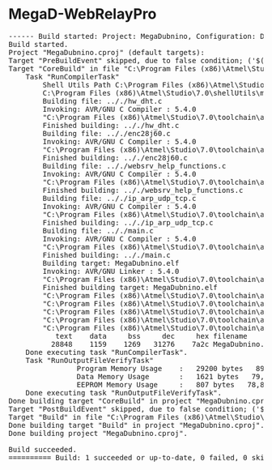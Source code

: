 # MegaD-WebRelayPro
<pre>
------ Build started: Project: MegaDubnino, Configuration: Debug AVR ------
Build started.
Project "MegaDubnino.cproj" (default targets):
Target "PreBuildEvent" skipped, due to false condition; ('$(PreBuildEvent)'!='') was evaluated as (''!='').
Target "CoreBuild" in file "C:\Program Files (x86)\Atmel\Studio\7.0\Vs\Compiler.targets" from project "C:\projects\MegaD-WebRelayPro\GITHUB-MegaD-WebRelayPro\GccApplication1\MegaDubnino.cproj" (target "Build" depends on it):
	Task "RunCompilerTask"
		Shell Utils Path C:\Program Files (x86)\Atmel\Studio\7.0\shellUtils
		C:\Program Files (x86)\Atmel\Studio\7.0\shellUtils\make.exe all --jobs 8 --output-sync 
		Building file: .././hw_dht.c
		Invoking: AVR/GNU C Compiler : 5.4.0
		"C:\Program Files (x86)\Atmel\Studio\7.0\toolchain\avr8\avr8-gnu-toolchain\bin\avr-gcc.exe"  -x c -funsigned-char -funsigned-bitfields -DDEBUG  -I"C:\Program Files (x86)\Atmel\Studio\7.0\Packs\atmel\ATmega_DFP\1.1.130\include"  -Os -ffunction-sections -fdata-sections -fpack-struct -fshort-enums -g2 -Wall -mmcu=atmega328p -B "C:\Program Files (x86)\Atmel\Studio\7.0\Packs\atmel\ATmega_DFP\1.1.130\gcc\dev\atmega328p" -c -std=gnu99 -MD -MP -MF "hw_dht.d" -MT"hw_dht.d" -MT"hw_dht.o"   -o "hw_dht.o" ".././hw_dht.c" 
		Finished building: .././hw_dht.c
		Building file: .././enc28j60.c
		Invoking: AVR/GNU C Compiler : 5.4.0
		"C:\Program Files (x86)\Atmel\Studio\7.0\toolchain\avr8\avr8-gnu-toolchain\bin\avr-gcc.exe"  -x c -funsigned-char -funsigned-bitfields -DDEBUG  -I"C:\Program Files (x86)\Atmel\Studio\7.0\Packs\atmel\ATmega_DFP\1.1.130\include"  -Os -ffunction-sections -fdata-sections -fpack-struct -fshort-enums -g2 -Wall -mmcu=atmega328p -B "C:\Program Files (x86)\Atmel\Studio\7.0\Packs\atmel\ATmega_DFP\1.1.130\gcc\dev\atmega328p" -c -std=gnu99 -MD -MP -MF "enc28j60.d" -MT"enc28j60.d" -MT"enc28j60.o"   -o "enc28j60.o" ".././enc28j60.c" 
		Finished building: .././enc28j60.c
		Building file: .././websrv_help_functions.c
		Invoking: AVR/GNU C Compiler : 5.4.0
		"C:\Program Files (x86)\Atmel\Studio\7.0\toolchain\avr8\avr8-gnu-toolchain\bin\avr-gcc.exe"  -x c -funsigned-char -funsigned-bitfields -DDEBUG  -I"C:\Program Files (x86)\Atmel\Studio\7.0\Packs\atmel\ATmega_DFP\1.1.130\include"  -Os -ffunction-sections -fdata-sections -fpack-struct -fshort-enums -g2 -Wall -mmcu=atmega328p -B "C:\Program Files (x86)\Atmel\Studio\7.0\Packs\atmel\ATmega_DFP\1.1.130\gcc\dev\atmega328p" -c -std=gnu99 -MD -MP -MF "websrv_help_functions.d" -MT"websrv_help_functions.d" -MT"websrv_help_functions.o"   -o "websrv_help_functions.o" ".././websrv_help_functions.c" 
		Finished building: .././websrv_help_functions.c
		Building file: .././ip_arp_udp_tcp.c
		Invoking: AVR/GNU C Compiler : 5.4.0
		"C:\Program Files (x86)\Atmel\Studio\7.0\toolchain\avr8\avr8-gnu-toolchain\bin\avr-gcc.exe"  -x c -funsigned-char -funsigned-bitfields -DDEBUG  -I"C:\Program Files (x86)\Atmel\Studio\7.0\Packs\atmel\ATmega_DFP\1.1.130\include"  -Os -ffunction-sections -fdata-sections -fpack-struct -fshort-enums -g2 -Wall -mmcu=atmega328p -B "C:\Program Files (x86)\Atmel\Studio\7.0\Packs\atmel\ATmega_DFP\1.1.130\gcc\dev\atmega328p" -c -std=gnu99 -MD -MP -MF "ip_arp_udp_tcp.d" -MT"ip_arp_udp_tcp.d" -MT"ip_arp_udp_tcp.o"   -o "ip_arp_udp_tcp.o" ".././ip_arp_udp_tcp.c" 
		Finished building: .././ip_arp_udp_tcp.c
		Building file: .././main.c
		Invoking: AVR/GNU C Compiler : 5.4.0
		"C:\Program Files (x86)\Atmel\Studio\7.0\toolchain\avr8\avr8-gnu-toolchain\bin\avr-gcc.exe"  -x c -funsigned-char -funsigned-bitfields -DDEBUG  -I"C:\Program Files (x86)\Atmel\Studio\7.0\Packs\atmel\ATmega_DFP\1.1.130\include"  -Os -ffunction-sections -fdata-sections -fpack-struct -fshort-enums -g2 -Wall -mmcu=atmega328p -B "C:\Program Files (x86)\Atmel\Studio\7.0\Packs\atmel\ATmega_DFP\1.1.130\gcc\dev\atmega328p" -c -std=gnu99 -MD -MP -MF "main.d" -MT"main.d" -MT"main.o"   -o "main.o" ".././main.c" 
		Finished building: .././main.c
		Building target: MegaDubnino.elf
		Invoking: AVR/GNU Linker : 5.4.0
		"C:\Program Files (x86)\Atmel\Studio\7.0\toolchain\avr8\avr8-gnu-toolchain\bin\avr-gcc.exe" -o MegaDubnino.elf  enc28j60.o hw_dht.o ip_arp_udp_tcp.o main.o websrv_help_functions.o   -Wl,-Map="MegaDubnino.map" -Wl,--start-group -Wl,-lm  -Wl,--end-group -Wl,--gc-sections -mmcu=atmega328p -B "C:\Program Files (x86)\Atmel\Studio\7.0\Packs\atmel\ATmega_DFP\1.1.130\gcc\dev\atmega328p"  
		Finished building target: MegaDubnino.elf
		"C:\Program Files (x86)\Atmel\Studio\7.0\toolchain\avr8\avr8-gnu-toolchain\bin\avr-objcopy.exe" -O ihex -R .eeprom -R .fuse -R .lock -R .signature -R .user_signatures  "MegaDubnino.elf" "MegaDubnino.hex"
		"C:\Program Files (x86)\Atmel\Studio\7.0\toolchain\avr8\avr8-gnu-toolchain\bin\avr-objcopy.exe" -j .eeprom  --set-section-flags=.eeprom=alloc,load --change-section-lma .eeprom=0  --no-change-warnings -O ihex "MegaDubnino.elf" "MegaDubnino.eep" || exit 0
		"C:\Program Files (x86)\Atmel\Studio\7.0\toolchain\avr8\avr8-gnu-toolchain\bin\avr-objdump.exe" -h -S "MegaDubnino.elf" > "MegaDubnino.lss"
		"C:\Program Files (x86)\Atmel\Studio\7.0\toolchain\avr8\avr8-gnu-toolchain\bin\avr-objcopy.exe" -O srec -R .eeprom -R .fuse -R .lock -R .signature -R .user_signatures "MegaDubnino.elf" "MegaDubnino.srec"
		"C:\Program Files (x86)\Atmel\Studio\7.0\toolchain\avr8\avr8-gnu-toolchain\bin\avr-size.exe" "MegaDubnino.elf"
		   text	   data	    bss	    dec	    hex	filename
		  28848	   1159	   1269	  31276	   7a2c	MegaDubnino.elf
	Done executing task "RunCompilerTask".
	Task "RunOutputFileVerifyTask"
				Program Memory Usage 	:	29200 bytes   89,1 % Full
				Data Memory Usage 		:	1621 bytes   79,2 % Full
				EEPROM Memory Usage 	:	807 bytes   78,8 % Full
	Done executing task "RunOutputFileVerifyTask".
Done building target "CoreBuild" in project "MegaDubnino.cproj".
Target "PostBuildEvent" skipped, due to false condition; ('$(PostBuildEvent)' != '') was evaluated as ('' != '').
Target "Build" in file "C:\Program Files (x86)\Atmel\Studio\7.0\Vs\Avr.common.targets" from project "C:\projects\MegaD-WebRelayPro\GITHUB-MegaD-WebRelayPro\GccApplication1\MegaDubnino.cproj" (entry point):
Done building target "Build" in project "MegaDubnino.cproj".
Done building project "MegaDubnino.cproj".

Build succeeded.
========== Build: 1 succeeded or up-to-date, 0 failed, 0 skipped ==========

